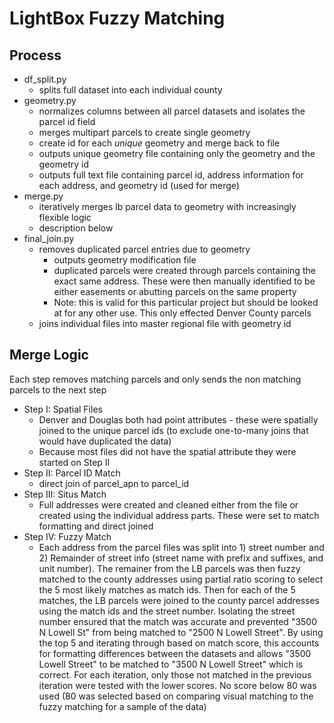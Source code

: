 # LightBox Fuzzy Matching 
## Process
* df_split.py
  * splits full dataset into each individual county
* geometry.py
  * normalizes columns between all parcel datasets and isolates the parcel id field
  * merges multipart parcels to create single geometry
  * create id for each _unique_ geometry and merge back to file
  * outputs unique geometry file containing only the geometry and the geometry id
  * outputs full text file containing parcel id, address information for each address, and geometry id (used for merge)
* merge.py
  * iteratively merges lb parcel data to geometry with increasingly flexible logic
  * description below
* final_join.py
  * removes duplicated parcel entries due to geometry
    * outputs geometry modification file
    * duplicated parcels were created through parcels containing the exact same address. These were then manually identified to be either easements or abutting parcels on the same property
    * Note: this is valid for this particular project but should be looked at for any other use. This only effected Denver County parcels
  * joins individual files into master regional file with geometry id

## Merge Logic
Each step removes matching parcels and only sends the non matching parcels to the next step
* Step I: Spatial Files
  * Denver and Douglas both had point attributes - these were spatially joined to the unique parcel ids (to exclude one-to-many joins that would have duplicated the data)
  * Because most files did not have the spatial attribute they were started on Step II
* Step II: Parcel ID Match
  * direct join of parcel_apn to parcel_id
* Step III: Situs Match
  * Full addresses were created and cleaned either from the file or created using the individual address parts. These were set to match formatting and direct joined
* Step IV: Fuzzy Match
  * Each address from the parcel files was split into 1) street number and 2) Remainder of street info (street name with prefix and suffixes, and unit number). The remainer from the LB parcels was then fuzzy matched to the county addresses using partial ratio scoring to select the 5 most likely matches as match ids. Then for each of the 5 matches, the LB parcels were joined to the county parcel addresses using the match ids and the street number. Isolating the street number ensured that the match was accurate and prevented "3500 N Lowell St" from being matched to "2500 N Lowell Street". By using the top 5 and iterating through based on match score, this accounts for formatting differences between the datasets and allows "3500 Lowell Street" to be matched to "3500 N Lowell Street" which is correct. For each iteration, only those not matched in the previous iteration were tested with the lower scores. No score below 80 was used (80 was selected based on comparing visual matching to the fuzzy matching for a sample of the data)
